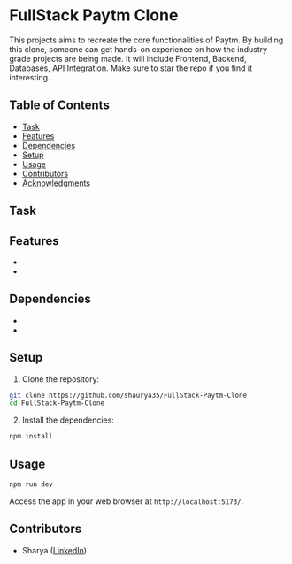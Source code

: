 # FullStack Paytm Clone

This projects aims to recreate the core functionalities of Paytm. By building this clone, someone can get hands-on experience on how the industry grade projects are being made. It will include Frontend, Backend, Databases, API Integration. Make sure to star the repo if you find it interesting.

## Table of Contents

- [Task](#Task)
- [Features](#features)
- [Dependencies](#dependencies)
- [Setup](#setup)
- [Usage](#usage)
- [Contributors](#contributors)
- [Acknowledgments](#acknowledgments)


## Task



## Features

- 
- 

## Dependencies

- 
- 

## Setup

1. Clone the repository:

```bash
git clone https://github.com/shaurya35/FullStack-Paytm-Clone
cd FullStack-Paytm-Clone
```

2. Install the dependencies:

```bash
npm install
```

## Usage

```bash
npm run dev
```

Access the app in your web browser at `http://localhost:5173/`.

## Contributors

- Sharya ([LinkedIn](https://www.linkedin.com/in/shaurya--jha/))

